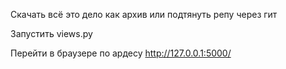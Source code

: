 Скачать всё это дело как архив или подтянуть репу через гит

Запустить views.py

Перейти в браузере по ардесу http://127.0.0.1:5000/


